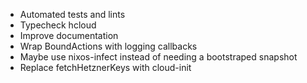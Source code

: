 * Automated tests and lints
* Typecheck hcloud
* Improve documentation
* Wrap BoundActions with logging callbacks
* Maybe use nixos-infect instead of needing a bootstraped snapshot
* Replace fetchHetznerKeys with cloud-init
